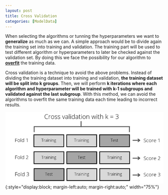 ```yaml
---
layout: post
title: Cross Validation
categories: [ModelData]
---
```


When selecting the algorithms or tunning the hyperparameters we want to **generalize** as much as we can. A simple approach would be to divide again the training set into training and validation. The training part will be used to test different algorithm or hyperparameters to later be checked against the validation set. By doing this we face the possibility for our algorithm to **[overfit](/overfitting-and-underfitting)** the training data. 

Cross validation is a technique to avoid the above problems. Instead of dividing the training dataset into training and validation, **the training dataset will be split into k groups**. Then, we will perform **k iterations where each algorithm and hyperparameter will be trained with k-1 subgroups and validated against the last subgroup**. With this method, we can avoid the algorithms to overfit the same training data each time leading to incorrect results. 


![placeholder](/images/cross_validation.png){:style="display:block; margin-left:auto; margin-right:auto;"  width="75%"}